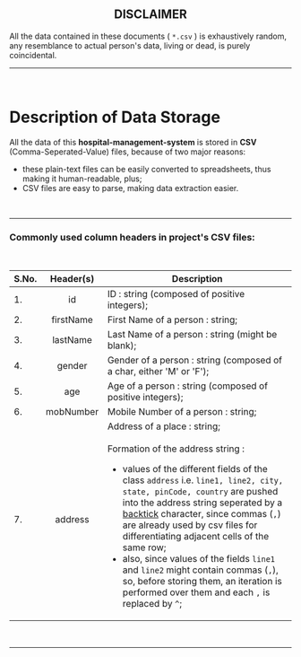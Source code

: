 <br>
<h2 align="center"> DISCLAIMER </h2>

All the data contained in these documents ( `*.csv` ) is exhaustively random, any resemblance to actual person's data, living or dead, is purely coincidental.



___

<br>

# Description of Data Storage

All the data of this **hospital-management-system** is stored in **CSV** (Comma-Seperated-Value) files, because of two major reasons:
- these plain-text files can be easily converted to spreadsheets, thus making it human-readable, plus;
- CSV files are easy to parse, making data extraction easier.

<br>

___
### Commonly used column headers in project's CSV files:

<br>

|S.No.|Header(s)|Description|
|-----|:---:|-----------|
|1.|id|ID : string (composed of positive integers);|
|2.|firstName|First Name of a person : string;|
|3.|lastName| Last Name of a person : string (might be blank);|
|4.|gender|Gender of a person : string (composed of a char, either 'M' or 'F');|
|5.|age|Age of a person : string (composed of positive integers);|
|6.|mobNumber|Mobile Number of a person : string;|
|7.|address|Address of a place : string;<br><br>Formation of the address string :<br><ul><li>values of the different fields of the class `address` i.e. `line1, line2, city, state, pinCode, country` are pushed into the address string seperated by a [backtick](https://en.wikipedia.org/wiki/Grave_accent) character, since commas (`,`) are already used by csv files for differentiating adjacent cells of the same row;</li><li>also, since values of the fields `line1` and `line2` might contain commas (`,`), so, before storing them, an iteration is performed over them and each `,` is replaced by `^`;</li></ul> |
<br>

___
